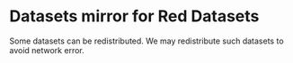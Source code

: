 # Datasets mirror for Red Datasets

Some datasets can be redistributed. We may redistribute such datasets
to avoid network error.
